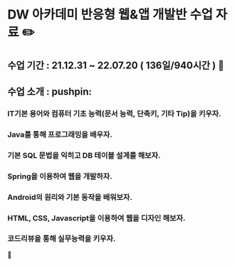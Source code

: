 # DW 아카데미 반응형 웹&앱 개발반 수업 자료 ✏️
## 수업 기간 : 21.12.31 ~ 22.07.20 ( 136일/940시간 )  :date:

## 수업 소개  : pushpin:
### IT기본 용어와 컴퓨터 기초 능력(문서 능력, 단축키, 기타 Tip)을 키우자.
### Java를 통해 프로그래밍을 배우자.
### 기본 SQL 문법을 익히고 DB 테이블 설계를 해보자.
### Spring을 이용하여 웹을 개발하자.
### Android의 원리와 기본 동작을 배워보자.
### HTML, CSS, Javascript을 이용하여 웹을 디자인 해보자.
### 코드리뷰을 통해 실무능력을 키우자.
:triangular_flag_on_post:
